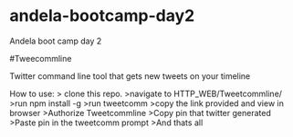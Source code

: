 # andela-bootcamp-day2
Andela boot camp day 2


#Tweecommline

Twitter command line tool that gets new tweets on your timeline

How to use:
	> clone this repo.
	>navigate to HTTP_WEB/Tweetcommline/
	>run npm install -g
	>run tweetcomm
	>copy the link provided and view in browser
	>Authorize Tweetcommline
	>Copy pin that twitter generated
	>Paste pin in the tweetcomm prompt
	>And thats all
